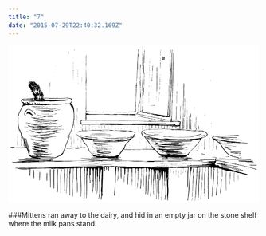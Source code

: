 ```yaml
---
title: "7"
date: "2015-07-29T22:40:32.169Z"
---
```


![Sjiraffen Samuel og Kolibrien Kris](./pic19.gif)

###Mittens ran away to the dairy, and hid in an empty jar on the stone shelf where the milk pans stand.